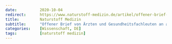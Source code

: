 ```yaml
---
date:          2020-10-04
redirect:      https://www.naturstoff-medizin.de/artikel/offener-brief-von-aerzten-und-gesundheitsfachleuten-an-alle-belgischen-behoerden-und-medien/
title:         Naturstoff Medizin
subtitle:      "Offener Brief von Ärzten und Gesundheitsfachleuten an alle belgischen Behörden und Medien"
categories:    [Wissenschaft, DE]
tags:          [naturstoff medizin]
---
```

